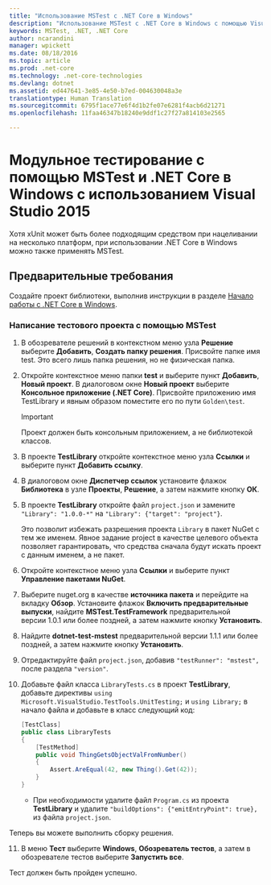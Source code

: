 ```yaml
---
title: "Использование MSTest с .NET Core в Windows"
description: "Использование MSTest с .NET Core в Windows с помощью Visual Studio 2015"
keywords: MSTest, .NET, .NET Core
author: ncarandini
manager: wpickett
ms.date: 08/18/2016
ms.topic: article
ms.prod: .net-core
ms.technology: .net-core-technologies
ms.devlang: dotnet
ms.assetid: ed447641-3e85-4e50-b7ed-004630048a3e
translationtype: Human Translation
ms.sourcegitcommit: 6795f1ace77e6f4d1b2fe07e6281f4acb6d21271
ms.openlocfilehash: 11faa46347b18240e9ddf1c27f27a814103e2565

---
```


# <a name="unit-testing-with-mstest-and-net-core-on-windows-using-visual-studio-2015"></a>Модульное тестирование с помощью MSTest и .NET Core в Windows с использованием Visual Studio 2015

Хотя xUnit может быть более подходящим средством при нацеливании на несколько платформ, при использовании .NET Core в Windows можно также применять MSTest.

## <a name="prerequisites"></a>Предварительные требования

Создайте проект библиотеки, выполнив инструкции в разделе [Начало работы с .NET Core в Windows](../tutorials/using-on-windows.md).

### <a name="writing-the-test-project-using-mstest"></a>Написание тестового проекта с помощью MSTest

1. В обозревателе решений в контекстном меню узла **Решение** выберите **Добавить**, **Создать папку решения**. Присвойте папке имя test. 
   Это всего лишь папка решения, но не физическая папка.

2. Откройте контекстное меню папки **test** и выберите пункт **Добавить**, **Новый проект**. В диалоговом окне **Новый проект** выберите **Консольное приложение (.NET Core)**. Присвойте приложению имя TestLibrary и явным образом поместите его по пути `Golden\test`. 

   > [!IMPORTANT]
   > Проект должен быть консольным приложением, а не библиотекой классов.

3. В проекте **TestLibrary** откройте контекстное меню узла **Ссылки** и выберите пункт **Добавить ссылку**. 

4. В диалоговом окне **Диспетчер ссылок** установите флажок **Библиотека** в узле **Проекты**, **Решение**, а затем нажмите кнопку **ОК**. 

5. В проекте **TestLibrary** откройте файл `project.json` и замените `"Library": "1.0.0-*"` на `"Library": {"target": "project"}`. 

   Это позволит избежать разрешения проекта `Library` в пакет NuGet с тем же именем. Явное задание project в качестве целевого объекта позволяет гарантировать, что средства сначала будут искать проект с данным именем, а не пакет. 

6. Откройте контекстное меню узла **Ссылки** и выберите пункт **Управление пакетами NuGet**.

7. Выберите nuget.org в качестве **источника пакета** и перейдите на вкладку **Обзор**. Установите флажок **Включить предварительные выпуски**, найдите **MSTest.TestFramework** предварительной версии 1.0.1 или более поздней, а затем нажмите кнопку **Установить**. 

8. Найдите **dotnet-test-mstest** предварительной версии 1.1.1 или более поздней, а затем нажмите кнопку **Установить**.

9. Отредактируйте файл `project.json`, добавив `"testRunner": "mstest",` после раздела `"version"`.

10. Добавьте файл класса `LibraryTests.cs` в проект **TestLibrary**, добавьте директивы `using` `Microsoft.VisualStudio.TestTools.UnitTesting;` и `using Library;` в начало файла и добавьте в класс следующий код:
    ```csharp
    [TestClass]
    public class LibraryTests
    {
        [TestMethod]
        public void ThingGetsObjectValFromNumber()
        {
            Assert.AreEqual(42, new Thing().Get(42));
        }
    }
    ```
    * При необходимости удалите файл `Program.cs` из проекта **TestLibrary** и удалите `"buildOptions": {"emitEntryPoint": true},` из файла `project.json`.

   Теперь вы можете выполнить сборку решения. 
   
11. В меню **Тест** выберите **Windows**, **Обозреватель тестов**, а затем в обозревателе тестов выберите **Запустить все**.
   
   Тест должен быть пройден успешно.



<!--HONumber=Nov16_HO3-->


